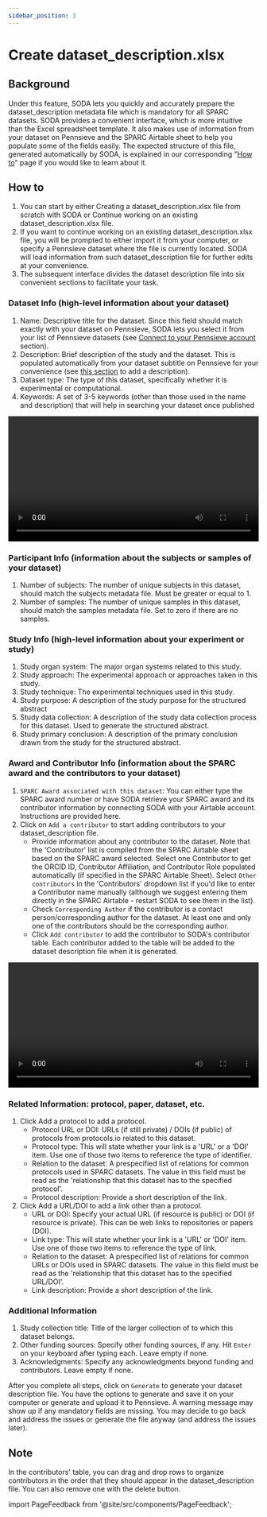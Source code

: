 ```yaml
---
sidebar_position: 3
---
```


# Create dataset_description.xlsx

## Background

Under this feature, SODA lets you quickly and accurately prepare the dataset_description metadata file which is mandatory for all SPARC datasets. SODA provides a convenient interface, which is more intuitive than the Excel spreadsheet template. It also makes use of information from your dataset on Pennsieve and the SPARC Airtable sheet to help you populate some of the fields easily. The expected structure of this file, generated automatically by SODA, is explained in our corresponding "[How to](../how-to/how-to-structure-the-dataset-description-metadata-file.md)" page if you would like to learn about it.

## How to

1. You can start by either Creating a dataset_description.xlsx file from scratch with SODA or Continue working on an existing dataset_description.xlsx file.
2. If you want to continue working on an existing dataset_description.xlsx file, you will be prompted to either import it from your computer, or specify a Pennsieve dataset where the file is currently located. SODA will load information from such dataset_description file for further edits at your convenience.
3. The subsequent interface divides the dataset description file into six convenient sections to facilitate your task.

### Dataset Info (high-level information about your dataset)

1. Name: Descriptive title for the dataset. Since this field should match exactly with your dataset on Pennsieve, SODA lets you select it from your list of Pennsieve datasets (see [Connect to your Pennsieve account](../manage-dataset/connect-your-pennsieve-account-with-soda) section).
2. Description: Brief description of the study and the dataset. This is populated automatically from your dataset subtitle on Pennsieve for your convenience (see [this section](../manage-dataset/add-edit-description) to add a description).
3. Dataset type: The type of this dataset, specifically whether it is experimental or computational.
4. Keywords: A set of 3-5 keywords (other than those used in the name and description) that will help in searching your dataset once published

<video
   controls
   width="100%"
   src="https://github.com/fairdataihub/SODA-for-SPARC/raw/main/docs/documentation/Videos/DD-datasetInfo.mp4"
/>

### Participant Info (information about the subjects or samples of your dataset)

1. Number of subjects: The number of unique subjects in this dataset, should match the subjects metadata file. Must be greater or equal to 1.
2. Number of samples: The number of unique samples in this dataset, should match the samples metadata file. Set to zero if there are no samples.

### Study Info (high-level information about your experiment or study)

1. Study organ system: The major organ systems related to this study.
2. Study approach: The experimental approach or approaches taken in this study.
3. Study technique: The experimental techniques used in this study.
4. Study purpose: A description of the study purpose for the structured abstract
5. Study data collection: A description of the study data collection process for this dataset. Used to generate the structured abstract.
6. Study primary conclusion: A description of the primary conclusion drawn from the study for the structured abstract.

### Award and Contributor Info (information about the SPARC award and the contributors to your dataset)

1. `SPARC Award associated with this dataset`: You can either type the SPARC award number or have SODA retrieve your SPARC award and its contributor information by connecting SODA with your Airtable account. Instructions are provided here.
2. Click on `Add a contributor` to start adding contributors to your dataset_description file.
   - Provide information about any contributor to the dataset. Note that the 'Contributor' list is compiled from the SPARC Airtable sheet based on the SPARC award selected. Select one Contributor to get the ORCID ID, Contributor Affiliation, and Contributor Role populated automatically (if specified in the SPARC Airtable Sheet). Select `Other contributors` in the 'Contributors' dropdown list if you'd like to enter a Contributor name manually (although we suggest entering them directly in the SPARC Airtable - restart SODA to see them in the list).
   - Check `Corresponding Author` if the contributor is a contact person/corresponding author for the dataset. At least one and only one of the contributors should be the corresponding author.
   - Click `Add contributor` to add the contributor to SODA's contributor table. Each contributor added to the table will be added to the dataset description file when it is generated.

<video
   controls
   width="100%"
   src="https://github.com/fairdataihub/SODA-for-SPARC/raw/main/docs/documentation/Videos/dd-awardInfo.mp4"
/>

### Related Information: protocol, paper, dataset, etc.

1. Click Add a protocol to add a protocol.
   - Protocol URL or DOI: URLs (if still private) / DOIs (if public) of protocols from protocols.io related to this dataset.
   - Protocol type: This will state whether your link is a 'URL' or a 'DOI' item. Use one of those two items to reference the type of identifier.
   - Relation to the dataset: A prespecified list of relations for common protocols used in SPARC datasets. The value in this field must be read as the 'relationship that this dataset has to the specified protocol'.
   - Protocol description: Provide a short description of the link.
2. Click Add a URL/DOI to add a link other than a protocol.
   - URL or DOI: Specify your actual URL (if resource is public) or DOI (if resource is private). This can be web links to repositories or papers (DOI).
   - Link type: This will state whether your link is a 'URL' or 'DOI' item. Use one of those two items to reference the type of link.
   - Relation to the dataset: A prespecified list of relations for common URLs or DOIs used in SPARC datasets. The value in this field must be read as the 'relationship that this dataset has to the specified URL/DOI'.
   - Link description: Provide a short description of the link.

### Additional Information

1.  Study collection title: Title of the larger collection of to which this dataset belongs.
2.  Other funding sources: Specify other funding sources, if any. Hit `Enter` on your keyboard after typing each. Leave empty if none.
3.  Acknowledgments: Specify any acknowledgments beyond funding and contributors. Leave empty if none.

After you complete all steps, click on `Generate` to generate your dataset description file. You have the options to generate and save it on your computer or generate and upload it to Pennsieve. A warning message may show up if any mandatory fields are missing. You may decide to go back and address the issues or generate the file anyway (and address the issues later).

## Note

In the contributors' table, you can drag and drop rows to organize contributors in the order that they should appear in the dataset_description file. You can also remove one with the delete button.

import PageFeedback from '@site/src/components/PageFeedback';

<PageFeedback />